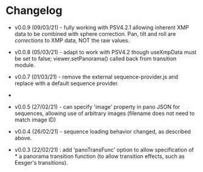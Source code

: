 Changelog
=========

- v0.0.9 (09/03/21) - fully working with PSV4.2.1 allowing inherent XMP data to be combined with sphere correction. Pan, tilt and roll are *corrections* to XMP data, NOT the raw values.

- v0.0.8 (05/03/21) - adapt to work with PSV4.2  though useXmpData must be set to false; viewer.setPanorama() called back from transition module. 

- v0.0.7 (01/03/21) - remove the external sequence-provider.js and replace 
 with a default sequence provider.
 *
- v0.0.5 (27/02/21) - can specify 'image' property in pano JSON for sequences,
 allowing use of arbitrary images (filename does not need to match image ID)
 
- v0.0.4 (26/02/21) - sequence loading behavior changed, as described above.

- v0.0.3 (22/02/21) : add 'panoTransFunc' option to allow specification of * a panorama transition function (to allow transition effects, such as Eesger's transitions).
